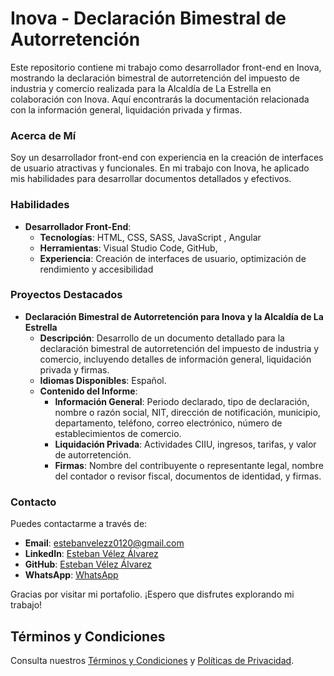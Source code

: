 # Inova - Declaración Bimestral de Autorretención

Este repositorio contiene mi trabajo como desarrollador front-end en Inova, mostrando la declaración bimestral de autorretención del impuesto de industria y comercio realizada para la Alcaldía de La Estrella en colaboración con Inova. Aquí encontrarás la documentación relacionada con la información general, liquidación privada y firmas.

### Acerca de Mí
Soy un desarrollador front-end con experiencia en la creación de interfaces de usuario atractivas y funcionales. En mi trabajo con Inova, he aplicado mis habilidades para desarrollar documentos detallados y efectivos.

### Habilidades
- **Desarrollador Front-End**:
  - **Tecnologías**: HTML, CSS, SASS, JavaScript , Angular
  - **Herramientas**: Visual Studio Code, GitHub, 
  - **Experiencia**: Creación de interfaces de usuario, optimización de rendimiento y accesibilidad

### Proyectos Destacados
- **Declaración Bimestral de Autorretención para Inova y la Alcaldía de La Estrella**
  - **Descripción**: Desarrollo de un documento detallado para la declaración bimestral de autorretención del impuesto de industria y comercio, incluyendo detalles de información general, liquidación privada y firmas.
  - **Idiomas Disponibles**: Español.
  - **Contenido del Informe**:
    - **Información General**: Periodo declarado, tipo de declaración, nombre o razón social, NIT, dirección de notificación, municipio, departamento, teléfono, correo electrónico, número de establecimientos de comercio.
    - **Liquidación Privada**: Actividades CIIU, ingresos, tarifas, y valor de autorretención.
    - **Firmas**: Nombre del contribuyente o representante legal, nombre del contador o revisor fiscal, documentos de identidad, y firmas.

### Contacto
Puedes contactarme a través de:
- **Email**: [estebanvelezz0120@gmail.com](mailto:estebanvelezz0120@gmail.com)
- **LinkedIn**: [Esteban Vélez Álvarez](https://www.linkedin.com/in/esteban-v%C3%A9lez-alvarez-133b5426a/)
- **GitHub**: [Esteban Vélez Álvarez](https://github.com/estebanvelezz0120)
- **WhatsApp**: [WhatsApp](https://wa.me/573124166951)

Gracias por visitar mi portafolio. ¡Espero que disfrutes explorando mi trabajo!

## Términos y Condiciones
Consulta nuestros [Términos y Condiciones](#terminos-condiciones) y [Políticas de Privacidad](#terminos-condiciones).
